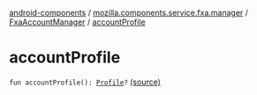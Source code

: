 [android-components](../../index.md) / [mozilla.components.service.fxa.manager](../index.md) / [FxaAccountManager](index.md) / [accountProfile](./account-profile.md)

# accountProfile

`fun accountProfile(): `[`Profile`](../../mozilla.components.concept.sync/-profile/index.md)`?` [(source)](https://github.com/mozilla-mobile/android-components/blob/master/components/service/firefox-accounts/src/main/java/mozilla/components/service/fxa/manager/FxaAccountManager.kt#L195)